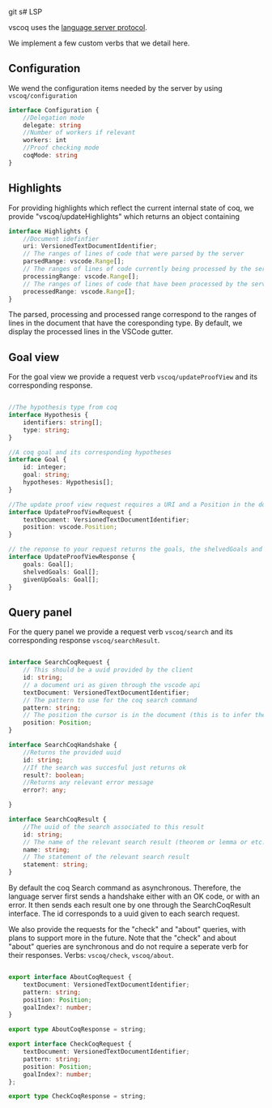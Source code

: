git s# LSP

vscoq uses the [language server protocol](https://microsoft.github.io/language-server-protocol/specifications/lsp/3.17/specification/). 

We implement a few custom verbs that we detail here. 

## Configuration 

We wend the configuration items needed by the server by using `vscoq/configuration`

```typescript
interface Configuration {
    //Delegation mode 
    delegate: string
    //Number of workers if relevant
    workers: int
    //Proof checking mode
    coqMode: string
}
```

## Highlights

For providing highlights which reflect the current internal state of coq, we provide "vscoq/updateHighlights" which returns an object containing 

``` typescript
interface Highlights {
    //Document idefinfier
    uri: VersionedTextDocumentIdentifier;
    // The ranges of lines of code that were parsed by the server
    parsedRange: vscode.Range[];
    // The ranges of lines of code currently being processed by the server
    processingRange: vscode.Range[];
    // The ranges of lines of code that have been processed by the server
    processedRange: vscode.Range[];
}
```

The parsed, processing and processed range correspond to the ranges of lines in the document that have the coresponding type. 
By default, we display the processed lines in the VSCode gutter.

## Goal view 

For the goal view we provide a request verb `vscoq/updateProofView` and its corresponding response. 

```typescript 

//The hypothesis type from coq
interface Hypothesis {
    identifiers: string[];
    type: string;
}

//A coq goal and its corresponding hypotheses
interface Goal {
    id: integer;
    goal: string;
    hypotheses: Hypothesis[];
}

//The update proof view request requires a URI and a Position in the document
interface UpdateProofViewRequest {
    textDocument: VersionedTextDocumentIdentifier;
    position: vscode.Position;
}

// the reponse to your request returns the goals, the shelvedGoals and the given up goals
interface UpdateProofViewResponse {
    goals: Goal[];
    shelvedGoals: Goal[];
    givenUpGoals: Goal[];
}

```

## Query panel

For the query panel we provide a request verb `vscoq/search` and its corresponding response `vscoq/searchResult`. 

``` typescript

interface SearchCoqRequest {
    // This should be a uuid provided by the client
    id: string;
    // a document uri as given through the vscode api
    textDocument: VersionedTextDocumentIdentifier;
    // The pattern to use for the coq search command
    pattern: string; 
    // The position the cursor is in the document (this is to infer the current coq state)
    position: Position;
}

interface SearchCoqHandshake {
    //Returns the provided uuid
    id: string;
    //If the search was succesful just returns ok
    result?: boolean;
    //Returns any relevant error message
    error?: any;

}

interface SearchCoqResult {
    //The uuid of the search associated to this result
    id: string;
    // The name of the relevant search result (theorem or lemma or etc... in coq)
    name: string; 
    // The statement of the relevant search result
    statement: string;
}
```

By default the coq Search command as asynchronous. Therefore, the language server first sends a handshake either with an OK code, or with an error. It then sends each result one by one through the SearchCoqResult interface. The id corresponds to a uuid given to each search request. 

We also provide the requests for the "check" and "about" queries, with plans to support more in the future. 
Note that the "check" and about "about" queries are synchronous and do not require a seperate verb for their responses. 
Verbs: `vscoq/check`, `vscoq/about`.

```typescript

export interface AboutCoqRequest {
    textDocument: VersionedTextDocumentIdentifier;
    pattern: string; 
    position: Position;
    goalIndex?: number;
}

export type AboutCoqResponse = string;

export interface CheckCoqRequest {
    textDocument: VersionedTextDocumentIdentifier;
    pattern: string; 
    position: Position;
    goalIndex?: number;
};

export type CheckCoqResponse = string; 
```

